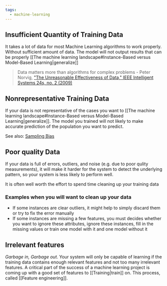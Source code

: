 ```yaml
---
tags:
  - machine-learning
---
```


## Insufficient Quantity of Training Data

It takes a lot of data for most Machine Learning algorithms to work properly. Without sufficient amount of data. The model will not output results that can be properly [[The machine learning landscape#Instance-Based versus Model-Based Learning|generalize]]

> Data matters more than algorithms for complex problems 
> \- Peter Norvig, ["The Unreasonable Effectiveness of Data," IEEE Intelligent Systems 24s, no. 2 (2009)](https://static.googleusercontent.com/media/research.google.com/en//pubs/archive/35179.pdf)

## Nonrepresentative Training Data

If your data is not representative of the cases you want to [[The machine learning landscape#Instance-Based versus Model-Based Learning|generalize]]. The model you trained will not likely to make accurate prediction of the population you want to predict.

See also: [Sampling Bias](https://en.wikipedia.org/wiki/Sampling_bias)

## Poor quality Data

If your data is full of errors, outliers, and noise (e.g. due to poor qulity measurements), it will make it harder for the system to detect the underlying pattern, so your system is less likely to perform well. 

It is often well worth the effort to spend time cleaning up your training data

### Examples when you will want to clean up your data
- If some instances are clear outliers, it might help to simply discard them or try to fix the error manually
- If some instances are missing a few features, you must decides whether you want to ignore these attributes, ignore these instances, fill in the missing values or train one model with it and one model without it

## Irrelevant features

*Garbage in, Garbage out*. Your system will only be capable of learning if the training data contains enough relevant features and not too many irrelevant features. A critical part of the success of a machine learning project is coming up with a good set of features to [[Training|train]] on. This process, called [[Feature engineering]].

